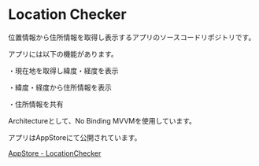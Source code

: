 # Location Checker

位置情報から住所情報を取得し表示するアプリのソースコードリポジトリです。

アプリには以下の機能があります。

・現在地を取得し緯度・経度を表示

・緯度・経度から住所情報を表示

・住所情報を共有

Architectureとして、No Binding MVVMを使用しています。

アプリはAppStoreにて公開されています。

[AppStore - LocationChecker](https://itunes.apple.com/us/app/locationchecker/id1427459589?mt=8)
